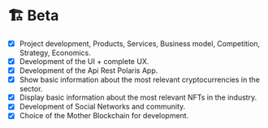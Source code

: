 # 🏗️ Beta

* [x] Project development, Products, Services, Business model, Competition, Strategy, Economics.&#x20;
* [x] Development of the UI + complete UX.&#x20;
* [x] Development of the Api Rest Polaris App.&#x20;
* [x] Show basic information about the most relevant cryptocurrencies in the sector.
* [x] Display basic information about the most relevant NFTs in the industry.&#x20;
* [x] Development of Social Networks and community.&#x20;
* [x] Choice of the Mother Blockchain for development.
